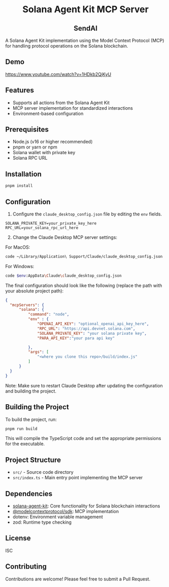 <div align="center">

# Solana Agent Kit MCP Server
## SendAI

</div>

A Solana Agent Kit implementation using the Model Context Protocol (MCP) for handling protocol operations on the Solana blockchain.
## Demo
https://www.youtube.com/watch?v=1HDkb2QjKyU
## Features

- Supports all actions from the Solana Agent Kit
- MCP server implementation for standardized interactions
- Environment-based configuration

## Prerequisites

- Node.js (v16 or higher recommended)
- pnpm or yarn or npm
- Solana wallet with private key
- Solana RPC URL

## Installation

```bash
pnpm install
```

## Configuration

1. Configure the `claude_desktop_config.json` file by editing the `env` fields.

```env
SOLANA_PRIVATE_KEY=your_private_key_here
RPC_URL=your_solana_rpc_url_here
```

2. Change the Claude Desktop MCP server settings:

For MacOS:
```bash
code ~/Library/Application\ Support/Claude/claude_desktop_config.json
```

For Windows:
```bash
code $env:AppData\Claude\claude_desktop_config.json
```

The final configuration should look like the following (replace the path with your absolute project path):

```json
{
  "mcpServers": {
      "solana": {
          "command": "node",
          "env" : {
              "OPENAI_API_KEY": "optional_openai_api_key_here",
              "RPC_URL": "https://api.devnet.solana.com",
              "SOLANA_PRIVATE_KEY": "your solana private key",
              "PARA_API_KEY":"your para api key"

          },
          "args": [
              "<where you clone this repo>/build/index.js"
          ]
      }
  }
}
```

Note: Make sure to restart Claude Desktop after updating the configuration and building the project.

## Building the Project

To build the project, run:

```bash
pnpm run build
```

This will compile the TypeScript code and set the appropriate permissions for the executable.

## Project Structure

- `src/` - Source code directory
- `src/index.ts` - Main entry point implementing the MCP server

## Dependencies

- [solana-agent-kit](https://github.com/sendaifun/solana-agent-kit): Core functionality for Solana blockchain interactions
- [@modelcontextprotocol/sdk](https://github.com/modelcontextprotocol/typescript-sdk): MCP implementation
- dotenv: Environment variable management
- zod: Runtime type checking

## License

ISC

## Contributing

Contributions are welcome! Please feel free to submit a Pull Request.

